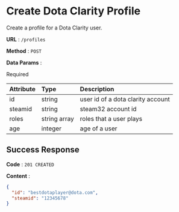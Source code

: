 # Create Dota Clarity Profile

Create a profile for a Dota Clarity user.

**URL** : `/profiles`

**Method** : `POST`

**Data Params** :

Required

| Attribute | Type         | Description                       |
| :-------- | :----------- | :-------------------------------- |
| id        | string       | user id of a dota clarity account |
| steamid   | string       | steam32 account id                |
| roles     | string array | roles that a user plays           |
| age       | integer      | age of a user                     |

## Success Response

**Code** : `201 CREATED`

**Content** :

```json
{
  "id": "bestdotaplayer@dota.com",
  "steamid": "12345678"
}
```
